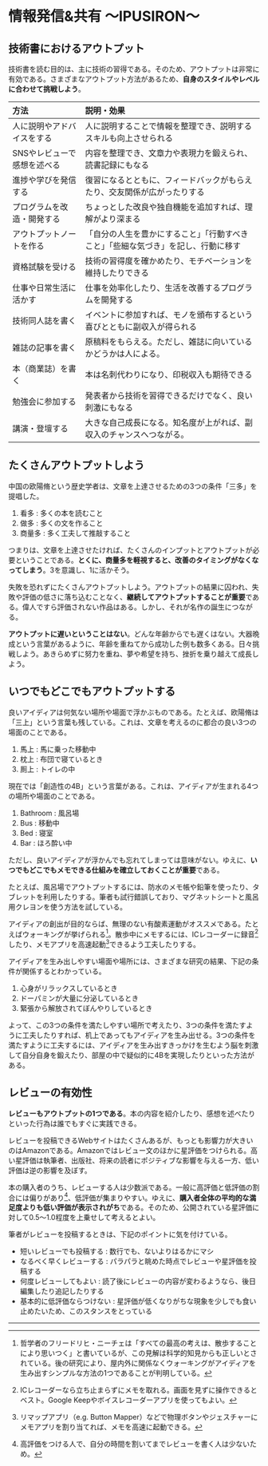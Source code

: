 # 情報発信&共有 ～IPUSIRON～

## 技術書におけるアウトプット

技術書を読む目的は、主に技術の習得である。そのため、アウトプットは非常に有効である。さまざまなアウトプット方法があるため、**自身のスタイルやレベルに合わせて挑戦しよう**。

| 方法                        | 説明・効果                                                                         |
| :-------------------------- | :--------------------------------------------------------------------------------- |
| 人に説明やアドバイスをする  | 人に説明することで情報を整理でき、説明するスキルも向上させられる                   |
| SNSやレビューで感想を述べる | 内容を整理でき、文章力や表現力を鍛えられ、読書記録にもなる                         |
| 進捗や学びを発信する        | 復習になるとともに、フィードバックがもらえたり、交友関係が広がったりする           |
| プログラムを改造・開発する  | ちょっとした改良や独自機能を追加すれば、理解がより深まる                           |
| アウトプットノートを作る    | 「自分の人生を豊かにすること」「行動すべきこと」「些細な気づき」を記し、行動に移す |
| 資格試験を受ける            | 技術の習得度を確かめたり、モチベーションを維持したりできる                         |
| 仕事や日常生活に活かす      | 仕事を効率化したり、生活を改善するプログラムを開発する                             |
| 技術同人誌を書く            | イベントに参加すれば、モノを頒布するという喜びとともに副収入が得られる             |
| 雑誌の記事を書く            | 原稿料をもらえる。ただし、雑誌に向いているかどうかは人による。                     |
| 本（商業誌）を書く          | 本は名刺代わりになり、印税収入も期待できる                                         |
| 勉強会に参加する            | 発表者から技術を習得できるだけでなく、良い刺激にもなる                             |
| 講演・登壇する              | 大きな自己成長になる。知名度が上がれば、副収入のチャンスへつながる。               |

## たくさんアウトプットしよう

中国の欧陽脩という歴史学者は、文章を上達させるための3つの条件「三多」を提唱した。

1. 看多 : 多くの本を読むこと
1. 做多 : 多くの文を作ること
1. 商量多 : 多く工夫して推敲すること

つまりは、文章を上達させたければ、たくさんのインプットとアウトプットが必要ということである。**とくに、商量多を軽視すると、改善のタイミングがなくなってしまう**。3を意識し、1に活かそう。

失敗を恐れずにたくさんアウトプットしよう。アウトプットの結果に囚われ、失敗や評価の低さに落ち込むことなく、**継続してアウトプットすることが重要**である。偉人ですら評価されない作品はある。しかし、それが名作の誕生につながる。

**アウトプットに遅いということはない**。どんな年齢からでも遅くはない。大器晩成という言葉があるように、年齢を重ねてから成功した例も数多くある。日々挑戦しよう。あきらめずに努力を重ね、夢や希望を持ち、挫折を乗り越えて成長しよう。

## いつでもどこでもアウトプットする

良いアイディアは何気ない場所や場面で浮かぶものである。たとえば、欧陽脩は「三上」という言葉も残している。これは、文章を考えるのに都合の良い3つの場面のことである。

1. 馬上 : 馬に乗った移動中
1. 枕上 : 布団で寝ているとき
1. 厠上 : トイレの中

現在では「創造性の4B」という言葉がある。これは、アイディアが生まれる4つの場所や場面のことである。

1. Bathroom : 風呂場
1. Bus : 移動中
1. Bed : 寝室
1. Bar : ほろ酔い中

ただし、良いアイディアが浮かんでも忘れてしまっては意味がない。ゆえに、**いつでもどこでもメモできる仕組みを確立しておくことが重要**である。

たとえば、風呂場でアウトプットするには、防水のメモ帳や鉛筆を使ったり、タブレットを利用したりする。筆者も試行錯誤しており、マグネットシートと風呂用クレヨンを使う方法を試している。

アイディアの創出が目的ならば、無理のない有酸素運動がオススメである。たとえばウォーキングが挙げられる[^walking]。散歩中にメモするには、ICレコーダーに録音[^ic_recorder]したり、メモアプリを高速起動[^memo]できるよう工夫したりする。

[^walking]: 哲学者のフリードリヒ・ニーチェは「すべての最高の考えは、散歩することにより思いつく」と書いているが、この見解は科学的知見からも正しいとされている。後の研究により、屋内外に関係なくウォーキングがアイディアを生み出すシンプルな方法の1つであることが判明している。
[^ic_recorder]: ICレコーダーなら立ち止まらずにメモを取れる。画面を見ずに操作できるとベスト。Google Keepやボイスレコーダーアプリを使ってもよい。
[^memo]: リマップアプリ（e.g. Button Mapper）などで物理ボタンやジェスチャーにメモアプリを割り当てれば、メモを高速に起動できる。

アイディアを生み出しやすい場面や場所には、さまざまな研究の結果、下記の条件が関係するとわかっている。

1. 心身がリラックスしているとき
1. ドーパミンが大量に分泌しているとき
1. 緊張から解放されてぼんやりしているとき

よって、この3つの条件を満たしやすい場所で考えたり、3つの条件を満たすように工夫したりすれば、机上であってもアイディアを生み出せる。3つの条件を満たすように工夫するには、アイディアを生み出すきっかけを生むよう脳を刺激して自分自身を鍛えたり、部屋の中で疑似的に4Bを実現したりといった方法がある。

## レビューの有効性

**レビューもアウトプットの1つである**。本の内容を紹介したり、感想を述べたりといった行為は誰でもすぐに実践できる。

レビューを投稿できるWebサイトはたくさんあるが、もっとも影響力が大きいのはAmazonである。Amazonではレビュー文のほかに星評価をつけられる。高い星評価は執筆者、出版社、将来の読者にポジティブな影響を与える一方、低い評価は逆の影響を及ぼす。

本の購入者のうち、レビューする人は少数派である。一般に高評価と低評価の割合には偏りがあり[^highly_rated]、低評価が集まりやすい。ゆえに、**購入者全体の平均的な満足度よりも低い評価が表示されがち**である。そのため、公開されている星評価に対して0.5～1.0程度を上乗せして考えるとよい。

[^highly_rated]: 高評価をつける人で、自分の時間を割いてまでレビューを書く人は少ないため。

筆者がレビューを投稿するときは、下記のポイントに気を付けている。

- 短いレビューでも投稿する : 数行でも、ないよりはるかにマシ
- なるべく早くレビューする : パラパラと眺めた時点でレビューや星評価を投稿する
- 何度レビューしてもよい : 読了後にレビューの内容が変わるようなら、後日編集したり追記したりする
- 基本的に低評価ならつけない : 星評価が低くなりがちな現象を少しでも食い止めたいため、このスタンスをとっている

---
